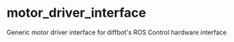 # motor_driver_interface
Generic motor driver interface for diffbot's ROS Control hardware interface
